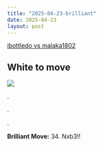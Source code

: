 ```yaml
---
title: "2025-04-23-brilliant"
date: 2025-04-23
layout: post
---
```


[ibottledo vs malaka1802](https://www.chess.com/analysis/game/live/137689975832?move=66&tab=review)

## White to move

![](/RecordMyBrilliancy/images/2025-04-23-brilliant.png)

.

.

.

**Brilliant Move:** 34. Nxb3!!

